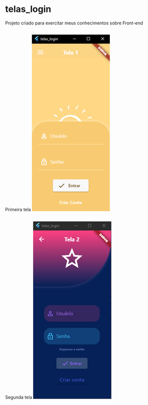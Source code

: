 # telas_login

Projeto criado para exercitar meus conhecimentos sobre Front-end 

## 
Primeira tela
![Tela 1](assets/imagens/tela1.PNG)

## 
Segunda tela
![Tela 2](assets/imagens/tela2.PNG)

